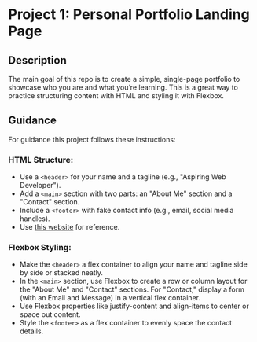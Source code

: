 # Project 1: Personal Portfolio Landing Page

## Description

The main goal of this repo is to create a simple, single-page portfolio to showcase who you are and what you’re learning. This is a great way to practice structuring content with HTML and styling it with Flexbox.

## Guidance

For guidance this project follows these instructions:

### HTML Structure:

- Use a `<header>` for your name and a tagline (e.g., "Aspiring Web Developer").
- Add a `<main>` section with two parts: an "About Me" section and a "Contact" section.
- Include a `<footer>` with fake contact info (e.g., email, social media handles).
- Use [this website](https://www.visily.ai/templates/personal-website-wireframe/) for reference.

### Flexbox Styling:

- Make the `<header>` a flex container to align your name and tagline side by side or stacked neatly.
- In the `<main>` section, use Flexbox to create a row or column layout for the "About Me" and "Contact" sections. For "Contact," display a form (with an Email and Message) in a vertical flex container.
- Use Flexbox properties like justify-content and align-items to center or space out content.
- Style the `<footer>` as a flex container to evenly space the contact details.